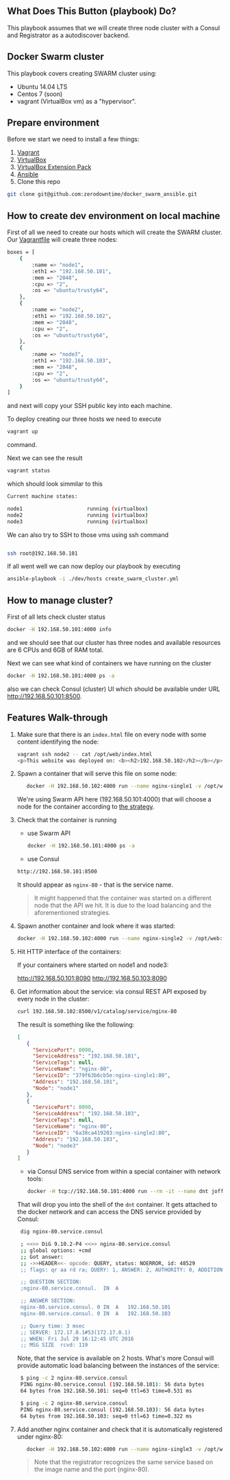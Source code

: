 ## What Does This Button (playbook) Do? ##

This playbook assumes that we will create three node cluster with a Consul and Registrator as a autodiscover backend.

## Docker Swarm cluster ##

This playbook covers creating SWARM cluster using:
* Ubuntu 14.04 LTS
* Centos 7 (soon)
* vagrant (VirtualBox vm)
as a "hypervisor".

## Prepare environment ##

Before we start we need to install a few things:

1. [Vagrant](https://www.vagrantup.com/docs/installation/ "vagrant")
2. [VirtualBox](https://www.virtualbox.org/wiki/Downloads "virtualbox")
3. [VirtualBox  Extension Pack](http://download.virtualbox.org/virtualbox/5.1.0/Oracle_VM_VirtualBox_Extension_Pack-5.1.0-108711.vbox-extpack "virtualbox extension pack")
4. [Ansible](http://docs.ansible.com/ansible/intro_installation.html "ansible")
5. Clone this repo

```bash
git clone git@github.com:zerodowntime/docker_swarm_ansible.git
```

## How to create dev environment on local machine ##

First of all we need to create our hosts which will create the SWARM cluster. Our [Vagrantfile](https://github.com/zerodowntime/docker_swarm_ansible/blob/master/Vagrantfile "Vagrantfile") will create three nodes:

```bash
boxes = [
    {
        :name => "node1",
        :eth1 => "192.168.50.101",
        :mem => "2048",
        :cpu => "2",
        :os => "ubuntu/trusty64",
    },
    {
        :name => "node2",
        :eth1 => "192.168.50.102",
        :mem => "2048",
        :cpu => "2",
        :os => "ubuntu/trusty64",
    },
    {
        :name => "node3",
        :eth1 => "192.168.50.103",
        :mem => "2048",
        :cpu => "2",
        :os => "ubuntu/trusty64",
    }
]
```

and next will copy your SSH public key into each machine.

To deploy creating our three hosts we need to execute 

```bash
vagrant up
```

command. 

Next we can see the result

```bash
vagrant status
```

which should look simmilar to this

```bash
Current machine states:

node1                     running (virtualbox)
node2                     running (virtualbox)
node3                     running (virtualbox)
```

We can also try to SSH to those vms using ssh command

```bash

ssh root@192.168.50.101
```

If all went well we can now deploy our playbook by executing

```bash
ansible-playbook -i ./dev/hosts create_swarm_cluster.yml
```

## How to manage cluster? ##

First of all lets check cluster status

```bash
docker -H 192.168.50.101:4000 info
```
and we should see that our cluster has three nodes and available resources are 6 CPUs and 6GB of RAM total.

Next we can see what kind of containers we have running on the cluster

```bash
docker -H 192.168.50.101:4000 ps -a
```

also we can check Consul (cluster) UI which should be available under URL http://192.168.50.101:8500.

## Features Walk-through ##

1. Make sure that there is an `index.html` file on every node with some content identifying the node:

    ```bash
    vagrant ssh node2 -- cat /opt/web/index.html
    <p>This website was deployed on: <b><h2>192.168.50.102</h2></b></p>
    ```

1. Spawn a container that will serve this file on some node:
   ```bash
      docker -H 192.168.50.102:4000 run --name nginx-single1 -v /opt/web:/usr/share/nginx/html:ro -d -p 8090:80 nginx
   ```
   We're using Swarm API here (192.168.50.101:4000) that will choose a node for the container according to [the strategy](https://docs.docker.com/swarm/scheduler/strategy/).

1. Check that the container is running
   * use Swarm API
     ```bash
     docker -H 192.168.50.101:4000 ps -a
     ```

    * use Consul
     ```bash
     http://192.168.50.101:8500
     ```

    It should appear as `nginx-80` - that is the service name.

    > It might happened that the container was started on a different node that the API we hit.
    > It is due to the load balancing and the aforementioned strategies.

1. Spawn another container and look where it was started:

   ```bash
   docker -H 192.168.50.102:4000 run --name nginx-single2 -v /opt/web:/usr/share/nginx/html:ro -d -p 8090:80 nginx
   ```
3. Hit HTTP interface of the containers:

    If your containers where started on node1 and node3:

    http://192.168.50.101:8090
    http://192.168.50.103:8090

4. Get information about the service:
   via consul REST API exposed by every node in the cluster:
     ```bash
     curl 192.168.50.102:8500/v1/catalog/service/nginx-80
     ```

    The result is something like the following:
     ```json
     [
        {
          "ServicePort": 8090,
          "ServiceAddress": "192.168.50.101",
          "ServiceTags": null,
          "ServiceName": "nginx-80",
          "ServiceID": "379f63b6cb5e:nginx-single1:80",
          "Address": "192.168.50.101",
          "Node": "node1"
        },
        {
          "ServicePort": 8090,
          "ServiceAddress": "192.168.50.103",
          "ServiceTags": null,
          "ServiceName": "nginx-80",
          "ServiceID": "6a38ca419203:nginx-single2:80",
          "Address": "192.168.50.103",
          "Node": "node3"
        }
     ]
     ```
   * via Consul DNS service from within a special container with network tools:
     ```bash
     docker -H tcp://192.168.50.101:4000 run --rm -it --name dnt joffotron/docker-net-tools
     ```

    That will drop you into the shell of the `dnt` container. It gets attached to the docker network
     and can access the DNS service provided by Consul:

    ```bash
     dig nginx-80.service.consul

     ; <<>> DiG 9.10.2-P4 <<>> nginx-80.service.consul
     ;; global options: +cmd
     ;; Got answer:
     ;; ->>HEADER<<- opcode: QUERY, status: NOERROR, id: 48529
     ;; flags: qr aa rd ra; QUERY: 1, ANSWER: 2, AUTHORITY: 0, ADDITIONAL: 0

     ;; QUESTION SECTION:
     ;nginx-80.service.consul.	IN	A

     ;; ANSWER SECTION:
     nginx-80.service.consul. 0	IN	A	192.168.50.101
     nginx-80.service.consul. 0	IN	A	192.168.50.103

     ;; Query time: 3 msec
     ;; SERVER: 172.17.0.1#53(172.17.0.1)
     ;; WHEN: Fri Jul 29 16:12:45 UTC 2016
     ;; MSG SIZE  rcvd: 119
     ```

     Note, that the service is available on 2 hosts. What's more Consul will provide automatic load
     balancing between the instances of the service:

    ```bash
     $ ping -c 2 nginx-80.service.consul
     PING nginx-80.service.consul (192.168.50.101): 56 data bytes
     64 bytes from 192.168.50.101: seq=0 ttl=63 time=0.531 ms

     $ ping -c 2 nginx-80.service.consul
     PING nginx-80.service.consul (192.168.50.103): 56 data bytes
     64 bytes from 192.168.50.103: seq=0 ttl=63 time=0.322 ms
     ```

1. Add another nginx container and check that it is automatically registered under nginx-80:
   ```bash
      docker -H 192.168.50.102:4000 run --name nginx-single3 -v /opt/web:/usr/share/nginx/html:ro -d -p 8090:80 nginx
   ```

    > Note that the registrator recognizes the same service based on the image name and the port (nginx-80).
